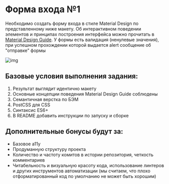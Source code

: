 # Форма входа №1

Необходимо создать форму входа в стиле Material Design по представленному ниже макету. Об интерактивном поведении элементов и принципах построения интерфейса можно прочитать в [Material Design Guide](https://material.io/guidelines/). У формы есть валидация (ненулевые значения), при успешном прохождении которой выдается alert сообщение об "отправке" формы

![img](https://neesoglasnaja.github.io/estimation-workshop/pictures/Login-Form-Material.jpg)


## Базовые условия выполнения задания:

1. Результат выглядит идентично макету
2. Основные концепции поведения Material Design Guide соблюдены
3. Семантичная верстка по БЭМ
5. PostCSS для CSS
6. Синтаксис ES6+
7. В README добавить инструкции по запуску и сборке

## Дополнительные бонусы будут за:

- Базовое a11y
- Продуманную структуру проекта
- Количество и частоту комитов в истории репозитория, четкость комментариев
- Читабельность и визуальную красоту кода, использование линтеров и других инструментов автоматизации (мы считаем, что плохо отформатированный код по умолчанию не может быть хорошим)
